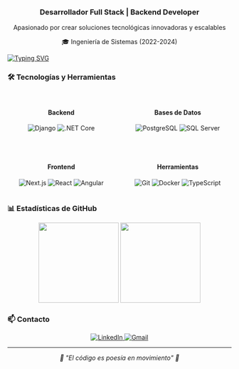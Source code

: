 <div align="center">
  <h3>Desarrollador Full Stack | Backend Developer</h3>
  <p>Apasionado por crear soluciones tecnológicas innovadoras y escalables</p>
  <p>🎓 Ingeniería de Sistemas (2022-2024)</p>
</div>

<a href="https://git.io/typing-svg">
  <img src="https://readme-typing-svg.demolab.com?font=Fira+Code&weight=500&pause=1000&color=E5E5E5D9&width=435&lines=¡Hola+a+todos!;Soy+Adrian+Calcinas;Bienvenido+a+mi+perfil+de+GitHub!" alt="Typing SVG" />
</a>

### 🛠️ Tecnologías y Herramientas

<div align="center">
  <div style="display: grid; grid-template-columns: repeat(auto-fit, minmax(200px, 1fr)); gap: 20px; margin: 20px auto; max-width: 1000px;">
    <div style="padding: 15px; text-align: center;">
      <h4>Backend</h4>
      <img alt="Django" title="Django" src="https://img.shields.io/badge/Django-092E20?style=for-the-badge&logo=django&logoColor=white">
      <img alt=".NET Core" title=".NET Core" src="https://img.shields.io/badge/.NET-512BD4?style=for-the-badge&logo=dotnet&logoColor=white">
    </div>
    <div style="padding: 15px; text-align: center;">
      <h4>Bases de Datos</h4>
      <img alt="PostgreSQL" title="PostgreSQL" src="https://img.shields.io/badge/PostgreSQL-316192?style=for-the-badge&logo=postgresql&logoColor=white">
      <img alt="SQL Server" title="SQL Server" src="https://img.shields.io/badge/SQL_Server-CC2927?style=for-the-badge&logo=microsoft-sql-server&logoColor=white">
    </div>
    <div style="padding: 15px; text-align: center;">
      <h4>Frontend</h4>
      <img alt="Next.js" title="Next.js" src="https://img.shields.io/badge/Next.js-000000?style=for-the-badge&logo=next.js&logoColor=white">
      <img alt="React" title="React" src="https://img.shields.io/badge/React-20232A?style=for-the-badge&logo=react&logoColor=61DAFB">
      <img alt="Angular" title="Angular" src="https://img.shields.io/badge/Angular-DD0031?style=for-the-badge&logo=angular&logoColor=white">
    </div>
    <div style="padding: 15px; text-align: center;">
      <h4>Herramientas</h4>
      <img alt="Git" title="Git" src="https://img.shields.io/badge/Git-F05032?style=for-the-badge&logo=git&logoColor=white">
      <img alt="Docker" title="Docker" src="https://img.shields.io/badge/Docker-2496ED?style=for-the-badge&logo=docker&logoColor=white">
      <img alt="TypeScript" title="TypeScript" src="https://img.shields.io/badge/TypeScript-007ACC?style=for-the-badge&logo=typescript&logoColor=white">
    </div>
  </div>
</div>

### 📊 Estadísticas de GitHub

<div align="center">
  <img height="180em" src="https://github-readme-stats.vercel.app/api/top-langs/?username=CristoferCalcinas&layout=compact&langs_count=7&theme=tokyonight"/>
  <img height="180em" src="https://github-readme-stats.vercel.app/api?username=CristoferCalcinas&show_icons=true&theme=tokyonight&include_all_commits=true&count_private=true"/>
</div>

### 📫 Contacto

<div align="center">
  <a href="https://www.linkedin.com/in/calcinas-adrian/" target="_blank">
    <img src="https://img.shields.io/badge/LinkedIn-0077B5?style=for-the-badge&logo=linkedin&logoColor=white" alt="LinkedIn"/>
  </a>
  <a href="mailto:adrianelmayordomo@gmail.com">
    <img src="https://img.shields.io/badge/Gmail-D14836?style=for-the-badge&logo=gmail&logoColor=white" alt="Gmail"/>
  </a>
</div>

---

<div align="center">
  <i>🚀 "El código es poesía en movimiento" 🚀</i>
</div>
